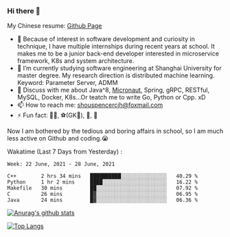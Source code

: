### Hi there 👋

My Chinese resume: [Github Page](https://spencercjh.github.io/resume/)

- 🔭 Because of interest in software development and curiosity in technique, I have multiple internships during recent years at school. It makes me to be a junior back-end developer interested in microservice framework, K8s and system architecture.
- 🌱 I’m currently studying software engineering at Shanghai University for master degree. My research direction is distributed machine learning. Keyword: Parameter Server, ADMM
- 💬 Discuss with me about Java^8, [Micronaut](http://micronaut.io/), Spring, gRPC, RESTful, MySQL, Docker, K8s...Or teatch me to write Go, Python or Cpp. xD
- 📫 How to reach me: shouspencercjh@foxmail.com
- ⚡ Fun fact: 🚴‍♂️, ⚽(GK🥅), 🏓, 🏸

Now I am bothered by the tedious and boring affairs in school, so I am much less active on Github and coding.😭

Wakatime (Last 7 Days from Yesterday) :

<!--START_SECTION:waka-->
```text
Week: 22 June, 2021 - 28 June, 2021

C++        2 hrs 34 mins   ██████████░░░░░░░░░░░░░░░   40.29 % 
Python     1 hr 2 mins     ████░░░░░░░░░░░░░░░░░░░░░   16.22 % 
Makefile   30 mins         ██░░░░░░░░░░░░░░░░░░░░░░░   07.92 % 
C          26 mins         █▓░░░░░░░░░░░░░░░░░░░░░░░   06.95 % 
Java       24 mins         █▓░░░░░░░░░░░░░░░░░░░░░░░   06.36 % 
```
<!--END_SECTION:waka-->

[![Anurag's github stats](https://github-readme-stats.vercel.app/api?username=spencercjh&theme=tokyonight&show_icons=true)](https://github.com/anuraghazra/github-readme-stats)

[![Top Langs](https://github-readme-stats.vercel.app/api/top-langs/?username=spencercjh&layout=compact&theme=tokyonight)](https://github.com/anuraghazra/github-readme-stats)
